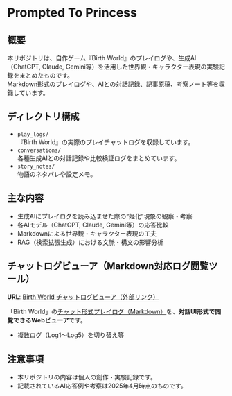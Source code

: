 # Prompted To Princess

## 概要

本リポジトリは、自作ゲーム『Birth World』のプレイログや、生成AI（ChatGPT, Claude, Gemini等）を活用した世界観・キャラクター表現の実験記録をまとめたものです。  
Markdown形式のプレイログや、AIとの対話記録、記事原稿、考察ノート等を収録しています。

## ディレクトリ構成

- `play_logs/`  
  『Birth World』の実際のプレイチャットログを収録しています。
- `conversations/`  
  各種生成AIとの対話記録や比較検証ログをまとめています。
- `story_notes/`  
  物語のネタバレや設定メモ。

## 主な内容

- 生成AIにプレイログを読み込ませた際の“姫化”現象の観察・考察
- 各AIモデル（ChatGPT, Claude, Gemini等）の応答比較
- Markdownによる世界観・キャラクター表現の工夫
- RAG（検索拡張生成）における文脈・構文の影響分析


## チャットログビューア（Markdown対応ログ閲覧ツール）

**URL**: [Birth World チャットログビューア（外部リンク）](http://www.rinsymbol.sakura.ne.jp/contents/birth_world_chat/index.html)

「Birth World」の[チャット形式プレイログ（Markdown）](https://github.com/rinne-grid/prompted-to-princess-interactive-log/tree/main/play_logs)を、**対話UI形式で閲覧できるWebビューア**です。


- 複数ログ（Log1〜Log5）を切り替え等


## 注意事項

- 本リポジトリの内容は個人の創作・実験記録です。
- 記載されているAI応答例や考察は2025年4月時点のものです。
